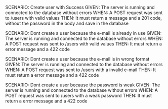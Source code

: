 SCENARIO: Create user with Success
GIVEN: The server is running and connected to the database without errors
WHEN: A POST request was sent to /users with valid values
THEN: It must return a message and a 201 code, without the password in the body and save in the database

SCENARIO: Dont create a user because the e-mail is already in use
GIVEN: The server is running and connected to the database without errors
WHEN: A POST request was sent to /users with valid values
THEN: It must return a error message and a 422 code

SCENARIO: Dont create a user because the e-mail is in wrong format
GIVEN: The server is running and connected to the database without errors
WHEN: A POST request was sent to /users with a invalid e-mail
THEN: It must return a error message and a 422 code

SCENARIO: Dont create a user because the password is weak
GIVEN: The server is running and connected to the database without errors
WHEN: A POST request was sent to /users with a weak password
THEN: It must return a error message and a 422 code
